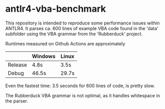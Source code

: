 # antlr4-vba-benchmark
This repository is intended to reproduce some 
performance issues within ANTLR4. It parses
ca. 600 lines of example VBA code found in the 'data'
subfolder using the VBA grammar from the 'Rubberduck' project.

Runtimes measured on Github Actions are approximately

|          | Windows | Linux |
|----------|---------|-------|
| Release  | 4.8s    | 3.5s  |
| Debug    | 46.5s   | 29.7s |

Even the fastest time: 3.5 seconds for 600 lines of code,
is pretty slow.

The Rubberduck VBA grammar is not optimal, as it handles whitespace
in the parser.